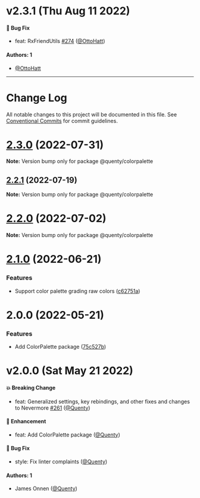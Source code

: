 # v2.3.1 (Thu Aug 11 2022)

#### 🐛 Bug Fix

- feat: RxFriendUtils [#274](https://github.com/Quenty/NevermoreEngine/pull/274) ([@OttoHatt](https://github.com/OttoHatt))

#### Authors: 1

- [@OttoHatt](https://github.com/OttoHatt)

---

# Change Log

All notable changes to this project will be documented in this file.
See [Conventional Commits](https://conventionalcommits.org) for commit guidelines.

# [2.3.0](https://github.com/Quenty/NevermoreEngine/compare/@quenty/colorpalette@2.2.1...@quenty/colorpalette@2.3.0) (2022-07-31)

**Note:** Version bump only for package @quenty/colorpalette





## [2.2.1](https://github.com/Quenty/NevermoreEngine/compare/@quenty/colorpalette@2.2.0...@quenty/colorpalette@2.2.1) (2022-07-19)

**Note:** Version bump only for package @quenty/colorpalette





# [2.2.0](https://github.com/Quenty/NevermoreEngine/compare/@quenty/colorpalette@2.1.0...@quenty/colorpalette@2.2.0) (2022-07-02)

**Note:** Version bump only for package @quenty/colorpalette





# [2.1.0](https://github.com/Quenty/NevermoreEngine/compare/@quenty/colorpalette@2.0.0...@quenty/colorpalette@2.1.0) (2022-06-21)


### Features

* Support color palette grading raw colors ([c62751a](https://github.com/Quenty/NevermoreEngine/commit/c62751aed1c0d1f8bde2ffaaf6425f5725a52092))





# 2.0.0 (2022-05-21)


### Features

* Add ColorPalette package ([75c527b](https://github.com/Quenty/NevermoreEngine/commit/75c527b12267de8e2f3ab1b61fe459509ab5a7d4))





# v2.0.0 (Sat May 21 2022)

#### 💥 Breaking Change

- feat: Generalized settings, key rebindings, and other fixes and changes to Nevermore [#261](https://github.com/Quenty/NevermoreEngine/pull/261) ([@Quenty](https://github.com/Quenty))

#### 🚀 Enhancement

- feat: Add ColorPalette package ([@Quenty](https://github.com/Quenty))

#### 🐛 Bug Fix

- style: Fix linter complaints ([@Quenty](https://github.com/Quenty))

#### Authors: 1

- James Onnen ([@Quenty](https://github.com/Quenty))
